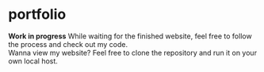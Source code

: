 # portfolio

**Work in progress**
While waiting for the finished website, feel free to follow the process and check out my code. <br>
Wanna view my website? Feel free to clone the repository and run it on your own local host.
